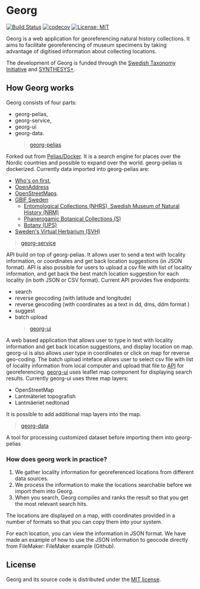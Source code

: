 # Georg

[![Build Status](https://travis-ci.com/Naturhistoriska/Georg.svg?branch=master)](https://travis-ci.com/Naturhistoriska/Georg)
[![codecov](https://codecov.io/gh/Naturhistoriska/Georg/branch/master/graph/badge.svg)](https://codecov.io/gh/Naturhistoriska/Georg)
[![License: MIT](https://img.shields.io/badge/License-MIT-yellow.svg)](https://opensource.org/licenses/MIT)

Georg is a web application for georeferencing natural history collections. It aims to facilitate georeferencing of museum specimens by taking advantage of digitised information about collecting locations.

The development of Georg is funded through the [Swedish Taxonomy Initiative](https://www.artdatabanken.se/en/verksamhet/svenska-artprojektet/) and [SYNTHESYS+](https://www.synthesys.info).

## How Georg works

Georg consists of four parts:

- georg-pelias,
- georg-service,
- georg-ui
- georg-data.
  > [georg-pelias](https://github.com/Naturhistoriska/georg-pelias.git)

Forked out from [Pelias/Docker](https://github.com/pelias/docker.git). It is a search engine for places over the Nordic countries and possible to expand over the world. georg-pelias is dockerized. Currently data imported into georg-pelias are:

- [Who's on first](https://whosonfirst.org/),
- [OpenAddress](https://openaddresses.io/)
- [OpenStreetMaps](https://www.openstreetmap.org/#map=4/62.99/17.64).
- [GBIF Sweden](http://www.gbif.se/ipt/)
  - [Entomological Collections (NHRS), Swedish Museum of Natural History (NRM)](<(https://doi.org/10.15468/fpzyjx)>)
  - [Phanerogamic Botanical Collections (S)](<(https://doi.org/10.15468/yo3mmu)>)
  - [Botany (UPS)](https://doi.org/10.15468/ufmslw)
- [Sweden's Virtual Herbarium (SVH)](https://github.com/mossnisse/Virtuella-Herbariet)

> [georg-service](https://github.com/Naturhistoriska/Georg/tree/master/georg-service)

API build on top of georg-pelias. It allows user to send a text with locality information, or coordinates and get back location suggestions (in JSON format). API is also possible for users to upload a csv file with list of locality information, and get back the best match location suggestion for each locality (in both JSON or CSV format).
Current API provides five endpoints:

- search
- reverse geocoding (with latitude and longitude)
- reverse geocoding (with coordinates as a text in dd, dms, ddm format )
- suggest
- batch upload
  > [georg-ui](https://github.com/Naturhistoriska/Georg/tree/master/georg-ui)

A web based application that allows user to type in text with locality information and get back location suggestions, and display location on map. georg-ui is also allows user type in coordinates or click on map for reverse geo-coding. The batch upload inteface allows user to select csv file with list of locality information from local computer and upload that file to [API](https://georg.nrm.se/swagger-ui/index.html?url=/api/swagger.json) for georeferencing. [georg-ui](https://github.com/Naturhistoriska/Georg/tree/master/georg-ui) uses leaflet map component for displaying search results. Currently georg-ui uses three map layers:

- OpenStreetMap
- Lantmäteriet topografish
- Lantmäeriet nedtonad

It is possible to add additional map layers into the map.

> [georg-data](https://github.com/Naturhistoriska/georg-data)

A tool for processing customized dataset before importing them into georg-pelias

### How does georg work in practice?

1. We gather locality information for georeferenced locations from different data sources.
2. We process the information to make the locations searchable before we import them into Georg.
3. When you search, Georg compiles and ranks the result so that you get the most relevant search hits.

The locations are displayed on a map, with coordinates provided in a number of formats so that you can copy them into your system.

For each location, you can view the information in JSON format. We have made an example of how to use the JSON information to geocode directly from FileMaker: FileMaker example (Github).

## License

Georg and its source code is distributed under the [MIT license](https://choosealicense.com/licenses/mit/).
